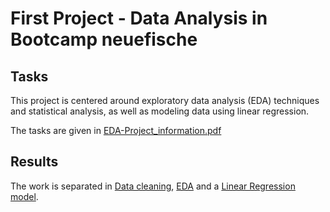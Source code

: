 # First Project - Data Analysis in Bootcamp neuefische

## Tasks
This project is centered around exploratory data 
analysis (EDA) techniques and statistical analysis, 
as well as modeling data using linear regression.

The tasks are given in [EDA-Project_information.pdf](EDA-Project_information.pdf)

## Results
The work is separated in [Data cleaning](data_cleaning.ipynb), [EDA](eda.ipynb) and a [Linear Regression model](linear_regression.ipynb).
